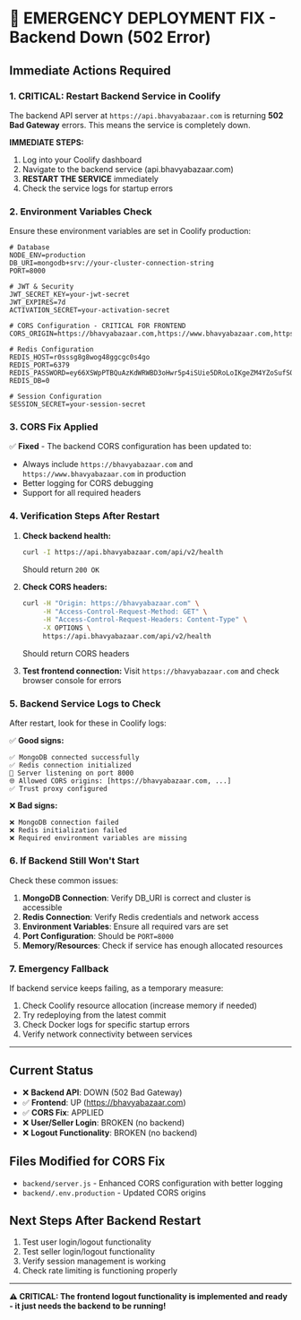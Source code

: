 # 🚨 EMERGENCY DEPLOYMENT FIX - Backend Down (502 Error)

## Immediate Actions Required

### 1. **CRITICAL: Restart Backend Service in Coolify**

The backend API server at `https://api.bhavyabazaar.com` is returning **502 Bad Gateway** errors. This means the service is completely down.

**IMMEDIATE STEPS:**
1. Log into your Coolify dashboard
2. Navigate to the backend service (api.bhavyabazaar.com)
3. **RESTART THE SERVICE** immediately
4. Check the service logs for startup errors

### 2. **Environment Variables Check**

Ensure these environment variables are set in Coolify production:

```env
# Database
NODE_ENV=production
DB_URI=mongodb+srv://your-cluster-connection-string
PORT=8000

# JWT & Security
JWT_SECRET_KEY=your-jwt-secret
JWT_EXPIRES=7d
ACTIVATION_SECRET=your-activation-secret

# CORS Configuration - CRITICAL FOR FRONTEND
CORS_ORIGIN=https://bhavyabazaar.com,https://www.bhavyabazaar.com,https://api.bhavyabazaar.com

# Redis Configuration
REDIS_HOST=r0sssg8g8wog48ggcgc0s4go
REDIS_PORT=6379
REDIS_PASSWORD=ey66XSWpPTBQuAzKdWRWBD3oHwr5p4iSUie5DRoLoIKgeZM4YZoSufSQEw9Mp3c4
REDIS_DB=0

# Session Configuration
SESSION_SECRET=your-session-secret
```

### 3. **CORS Fix Applied**

✅ **Fixed** - The backend CORS configuration has been updated to:
- Always include `https://bhavyabazaar.com` and `https://www.bhavyabazaar.com` in production
- Better logging for CORS debugging
- Support for all required headers

### 4. **Verification Steps After Restart**

1. **Check backend health:**
   ```bash
   curl -I https://api.bhavyabazaar.com/api/v2/health
   ```
   Should return `200 OK`

2. **Check CORS headers:**
   ```bash
   curl -H "Origin: https://bhavyabazaar.com" \
        -H "Access-Control-Request-Method: GET" \
        -H "Access-Control-Request-Headers: Content-Type" \
        -X OPTIONS \
        https://api.bhavyabazaar.com/api/v2/health
   ```
   Should return CORS headers

3. **Test frontend connection:**
   Visit `https://bhavyabazaar.com` and check browser console for errors

### 5. **Backend Service Logs to Check**

After restart, look for these in Coolify logs:

✅ **Good signs:**
```
✅ MongoDB connected successfully
✅ Redis connection initialized
🚀 Server listening on port 8000
🌐 Allowed CORS origins: [https://bhavyabazaar.com, ...]
✅ Trust proxy configured
```

❌ **Bad signs:**
```
❌ MongoDB connection failed
❌ Redis initialization failed
❌ Required environment variables are missing
```

### 6. **If Backend Still Won't Start**

Check these common issues:

1. **MongoDB Connection**: Verify DB_URI is correct and cluster is accessible
2. **Redis Connection**: Verify Redis credentials and network access
3. **Environment Variables**: Ensure all required vars are set
4. **Port Configuration**: Should be `PORT=8000`
5. **Memory/Resources**: Check if service has enough allocated resources

### 7. **Emergency Fallback**

If backend service keeps failing, as a temporary measure:

1. Check Coolify resource allocation (increase memory if needed)
2. Try redeploying from the latest commit
3. Check Docker logs for specific startup errors
4. Verify network connectivity between services

---

## Current Status

- ❌ **Backend API**: DOWN (502 Bad Gateway)
- ✅ **Frontend**: UP (https://bhavyabazaar.com)
- ✅ **CORS Fix**: APPLIED
- ❌ **User/Seller Login**: BROKEN (no backend)
- ❌ **Logout Functionality**: BROKEN (no backend)

## Files Modified for CORS Fix

- `backend/server.js` - Enhanced CORS configuration with better logging
- `backend/.env.production` - Updated CORS origins

## Next Steps After Backend Restart

1. Test user login/logout functionality
2. Test seller login/logout functionality
3. Verify session management is working
4. Check rate limiting is functioning properly

---

**⚠️ CRITICAL: The frontend logout functionality is implemented and ready - it just needs the backend to be running!**
